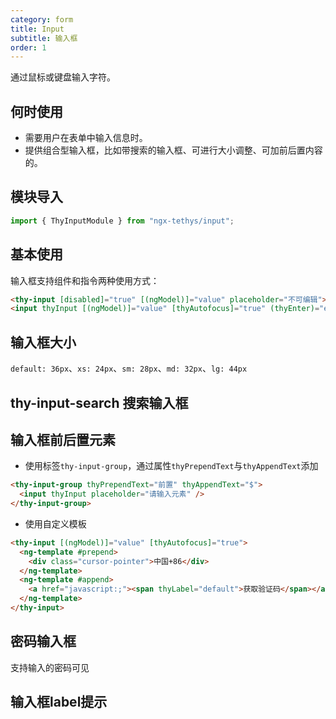 ```yaml
---
category: form
title: Input
subtitle: 输入框
order: 1
---
```


<alert>通过鼠标或键盘输入字符。</alert>

## 何时使用

- 需要用户在表单中输入信息时。
- 提供组合型输入框，比如带搜索的输入框、可进行大小调整、可加前后置内容的。

## 模块导入
```ts
import { ThyInputModule } from "ngx-tethys/input";
```

## 基本使用

输入框支持组件和指令两种使用方式：
```html
<thy-input [disabled]="true" [(ngModel)]="value" placeholder="不可编辑"></thy-input>
<input thyInput [(ngModel)]="value" [thyAutofocus]="true" (thyEnter)="enter()" placeholder="请输入" />
```

<example name="thy-input-basic-example" />  

## 输入框大小
`default: 36px`、`xs: 24px`、`sm: 28px`、`md: 32px`、`lg: 44px`

<example name="thy-input-size-example" /> 



## thy-input-search 搜索输入框

<example name="thy-input-search-example" />  


## 输入框前后置元素

- 使用标签`thy-input-group`，通过属性`thyPrependText`与`thyAppendText`添加

```html
<thy-input-group thyPrependText="前置" thyAppendText="$">
  <input thyInput placeholder="请输入元素" />
</thy-input-group>
```
- 使用自定义模板

```html
<thy-input [(ngModel)]="value" [thyAutofocus]="true">
  <ng-template #prepend>
    <div class="cursor-pointer">中国+86</div>
  </ng-template>
  <ng-template #append>
    <a href="javascript:;"><span thyLabel="default">获取验证码</span></a>
  </ng-template>
</thy-input>
```

<example name="thy-input-prepend-append-example" />  


## 密码输入框
支持输入的密码可见

<example name="thy-input-password-example" />

## 输入框label提示

<example name="thy-input-label-example" />
